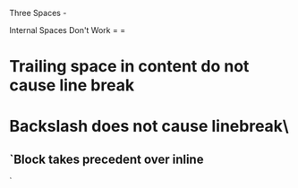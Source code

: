 Three Spaces -

Internal Spaces Don't Work
= =

# Trailing space in content do not cause line break

# Backslash does not cause linebreak\

## `Block takes precedent over inline

`
